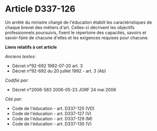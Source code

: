 # Article D337-126

Un arrêté du ministre chargé de l'éducation établit les caractéristiques de chaque brevet des métiers d'art. Celles-ci
décrivent les objectifs professionnels poursuivis, fixent le répertoire des capacités, savoirs et savoir-faire de chacune
d'elles et les exigences requises pour chacune.

**Liens relatifs à cet article**

_Anciens textes_:

  - Décret n°92-692 1992-07-20 art. 3
  - Décret n°92-692 du 20 juillet 1992 - art. 3 (Ab)

_Codifié par_:

  - Décret n°2006-583 2006-05-23 JORF 24 mai 2006

_Cité par_:

  - Code de l'éducation - art. D337-125 (VD)
  - Code de l'éducation - art. D337-127 (V)
  - Code de l'éducation - art. D337-129 (M)
  - Code de l'éducation - art. D337-130 (V)
